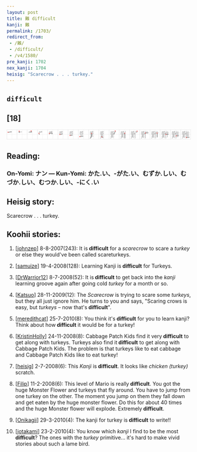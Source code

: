 ```yaml
---
layout: post
title: 難 difficult
kanji: 難
permalink: /1703/
redirect_from:
 - /難/
 - /difficult/
 - /v4/1580/
pre_kanji: 1702
nex_kanji: 1704
heisig: "Scarecrow . . . turkey."
---
```


## `difficult`

## [18]

<div class="stroke"><img src="../images/E99BA3.png" /></div>

## Reading:

### On-Yomi: ナン &mdash; Kun-Yomi: かた.い、-がた.い、むずか.しい、むづか.しい、むつか.しい、-にく.い

## Heisig story:

Scarecrow . . . turkey.

## Koohii stories:

1) [<a href="http://kanji.koohii.com/profile/johnzep">johnzep</a>] 8-8-2007(243): It is<strong> difficult</strong> for a <em>scarecrow</em> to scare a <em>turkey</em> or else they would&#039;ve been called scareturkeys.

2) [<a href="http://kanji.koohii.com/profile/samuize">samuize</a>] 19-4-2008(128): Learning Kanji is<strong> difficult</strong> for Turkeys.

3) [<a href="http://kanji.koohii.com/profile/DrWarrior12">DrWarrior12</a>] 8-7-2008(52): It is<strong> difficult</strong> to get back into the <em>kanji</em> learning groove again after going cold <em>turkey</em> for a month or so.

4) [<a href="http://kanji.koohii.com/profile/Katsuo">Katsuo</a>] 28-11-2009(12): The <em>Scarecrow</em> is trying to scare some <em>turkeys</em>, but they all just ignore him. He turns to you and says, &quot;Scaring crows is easy, but <em>turkeys</em> – now that&#039;s<strong> difficult</strong>&quot;.

5) [<a href="http://kanji.koohii.com/profile/meredithcat">meredithcat</a>] 25-7-2010(8): You think it&#039;s<strong> difficult</strong> for you to learn kanji? Think about how<strong> difficult</strong> it would be for a turkey!

6) [<a href="http://kanji.koohii.com/profile/KristinHolly">KristinHolly</a>] 24-11-2008(8): Cabbage Patch Kids find it very<strong> difficult</strong> to get along with turkeys. Turkeys also find it<strong> difficult</strong> to get along with Cabbage Patch Kids. The problem is that turkeys like to eat cabbage and Cabbage Patch Kids like to eat turkey!

7) [<a href="http://kanji.koohii.com/profile/heisig">heisig</a>] 2-7-2008(6): This <em>Kanji</em> is<strong> difficult</strong>. It looks like <em>chicken (turkey)</em> scratch.

8) [<a href="http://kanji.koohii.com/profile/Filip">Filip</a>] 11-2-2008(6): This level of Mario is really<strong> difficult</strong>. You got the huge Monster Flower and turkeys that fly around. You have to jump from one turkey on the other. The moment you jump on them they fall down and get eaten by the huge monster flower. Do this for about 40 times and the huge Monster flower will explode. Extremely<strong> difficult</strong>.

9) [<a href="http://kanji.koohii.com/profile/Onikagii">Onikagii</a>] 29-3-2010(4): The kanji for turkey is<strong> difficult</strong> to write!!

10) [<a href="http://kanji.koohii.com/profile/jotakami">jotakami</a>] 23-2-2010(4): You know which <em>kanji</em> I find to be the most<strong> difficult</strong>? The ones with the <em>turkey</em> primitive... it&#039;s hard to make vivid stories about such a lame bird.
